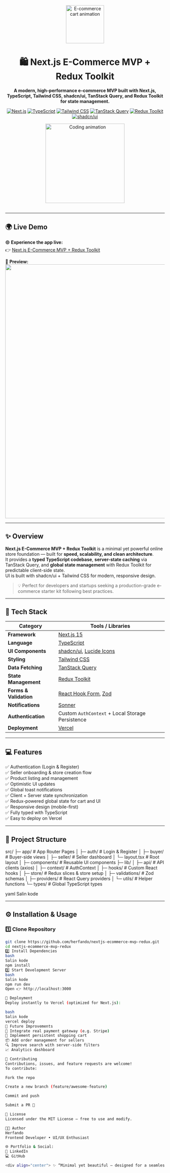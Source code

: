 <div align="center">

  <img src="https://media.tenor.com/3vXxg1O3Fz0AAAAC/shop-cart-shopping.gif" width="120" alt="E-commerce cart animation" />
  
  <h1>🛍️ Next.js E-Commerce MVP + Redux Toolkit</h1>
  
  <p>
    <strong>A modern, high-performance e-commerce MVP built with Next.js, TypeScript, Tailwind CSS, shadcn/ui, TanStack Query, and Redux Toolkit for state management.</strong>
  </p>

  <p>
    <a href="https://nextjs.org"><img src="https://img.shields.io/badge/Next.js-15.5.4-black?style=for-the-badge&logo=next.js" alt="Next.js" /></a>
    <a href="https://www.typescriptlang.org/"><img src="https://img.shields.io/badge/TypeScript-5.6-blue?style=for-the-badge&logo=typescript" alt="TypeScript" /></a>
    <a href="https://tailwindcss.com/"><img src="https://img.shields.io/badge/TailwindCSS-3.4-38BDF8?style=for-the-badge&logo=tailwind-css" alt="Tailwind CSS" /></a>
    <a href="https://tanstack.com/query/latest"><img src="https://img.shields.io/badge/TanStack_Query-5-orange?style=for-the-badge&logo=react-query" alt="TanStack Query" /></a>
    <a href="https://redux-toolkit.js.org/"><img src="https://img.shields.io/badge/Redux_Toolkit-State-764ABC?style=for-the-badge&logo=redux" alt="Redux Toolkit" /></a>
    <a href="https://ui.shadcn.com"><img src="https://img.shields.io/badge/shadcn/ui-Modern_UI-8B5CF6?style=for-the-badge&logo=shadcnui" alt="shadcn/ui" /></a>
  </p>

  <img src="https://media.tenor.com/x3DTPv6YdOAAAAAi/web-developer-coding.gif" width="250" alt="Coding animation" />
  <br /><br />
</div>

---

## 🌍 Live Demo

🟢 **Experience the app live:**  
👉 [Next.js E-Commerce MVP + Redux Toolkit](https://nextjs-ecommerce-mvp-tcl9-c2f2n15mm-herfandos-projects.vercel.app/buyer/before_login)

📸 **Preview:**
<img src="https://private-user-images.githubusercontent.com/182643423/499885256-975d527b-27f0-4fc0-818f-73479212dbe7.png" width="800" />

---

## ✨ Overview

**Next.js E-Commerce MVP + Redux Toolkit** is a minimal yet powerful online store foundation — built for **speed, scalability, and clean architecture**.  
It provides a **typed TypeScript codebase**, **server-state caching** via TanStack Query, and **global state management** with Redux Toolkit for predictable client-side state.  
UI is built with shadcn/ui + Tailwind CSS for modern, responsive design.

> 💡 Perfect for developers and startups seeking a production-grade e-commerce starter kit following best practices.

---

## 🚀 Tech Stack

| Category | Tools / Libraries |
|-----------|------------------|
| **Framework** | [Next.js 15](https://nextjs.org) |
| **Language** | [TypeScript](https://www.typescriptlang.org/) |
| **UI Components** | [shadcn/ui](https://ui.shadcn.com), [Lucide Icons](https://lucide.dev) |
| **Styling** | [Tailwind CSS](https://tailwindcss.com) |
| **Data Fetching** | [TanStack Query](https://tanstack.com/query/latest) |
| **State Management** | [Redux Toolkit](https://redux-toolkit.js.org/) |
| **Forms & Validation** | [React Hook Form](https://react-hook-form.com), [Zod](https://zod.dev) |
| **Notifications** | [Sonner](https://sonner.emilkowal.ski) |
| **Authentication** | Custom `AuthContext` + Local Storage Persistence |
| **Deployment** | [Vercel](https://vercel.com) |

---

## 💻 Features

✅ Authentication (Login & Register)  
✅ Seller onboarding & store creation flow  
✅ Product listing and management  
✅ Optimistic UI updates  
✅ Global toast notifications  
✅ Client + Server state synchronization  
✅ Redux-powered global state for cart and UI  
✅ Responsive design (mobile-first)  
✅ Fully typed with TypeScript  
✅ Easy to deploy on Vercel  

---

## 🧱 Project Structure

src/
├─ app/ # App Router Pages
│ ├─ auth/ # Login & Register
│ ├─ buyer/ # Buyer-side views
│ ├─ seller/ # Seller dashboard
│ └─ layout.tsx # Root layout
│
├─ components/ # Reusable UI components
├─ lib/
│ ├─ api/ # API clients (axios)
│ ├─ context/ # AuthContext
│ ├─ hooks/ # Custom React hooks
│ ├─ store/ # Redux slices & store setup
│ ├─ validations/ # Zod schemas
│ ├─ providers/ # React Query providers
│ └─ utils/ # Helper functions
└─ types/ # Global TypeScript types

yaml
Salin kode

---

## ⚙️ Installation & Usage

### 1️⃣ Clone Repository
```bash
git clone https://github.com/herfando/nextjs-ecommerce-mvp-redux.git
cd nextjs-ecommerce-mvp-redux
2️⃣ Install Dependencies
bash
Salin kode
npm install
3️⃣ Start Development Server
bash
Salin kode
npm run dev
Open 👉 http://localhost:3000

🚢 Deployment
Deploy instantly to Vercel (optimized for Next.js):

bash
Salin kode
vercel deploy
🧪 Future Improvements
🧩 Integrate real payment gateway (e.g. Stripe)
🛒 Implement persistent shopping cart
📦 Add order management for sellers
🔍 Improve search with server-side filters
📈 Analytics dashboard

🤝 Contributing
Contributions, issues, and feature requests are welcome!
To contribute:

Fork the repo

Create a new branch (feature/awesome-feature)

Commit and push

Submit a PR 🎉

📄 License
Licensed under the MIT License — free to use and modify.

👨‍💻 Author
Herfando
Frontend Developer • UI/UX Enthusiast

🌐 Portfolio & Social:
💼 LinkedIn
💻 GitHub

<div align="center"> ✨ “Minimal yet beautiful — designed for a seamless e-commerce experience with Next.js + Redux Toolkit.” ✨ </div> ```